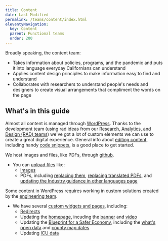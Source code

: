 ```yaml
---
title: Content
date: Last Modified 
permalink: /teams/content/index.html
eleventyNavigation:
  key: Content
  parent: Functional teams
  order: 200
---
```


Broadly speaking, the content team:

* Takes information about policies, programs, and the pandemic and puts it into language everyday Californians can understand
* Applies content design principles to make information easy to find and understand
* Collaborates with researchers to understand people's needs and designers to create visual arrangements that compliment the words on the page

## What's in this guide

Almost all content is managed through [WordPress](https://as-go-covid19-d-001.azurewebsites.net/wp-login.php). Thanks to the development team (using rad ideas from our [Research, Analytics, and Design (RAD) teams](https://cagov.github.io/covid19.ca.gov-site-eng-playbook/teams/rad/)) we've got a lot of custom elements we can use to create a great digital experience. General info about [editing content](https://cagov.github.io/covid19.ca.gov-site-eng-playbook/teams/content/editing.html), including handy [code snippets](https://cagov.github.io/covid19.ca.gov-site-eng-playbook/teams/content/code-snippets.html), is a good place to get started.

We host images and files, like PDFs, through [github](https://github.com/cagov/covid19).

* You can [upload files](https://cagov.github.io/covid19.ca.gov-site-eng-playbook/teams/content/uploading.html) like:
  * [Images](https://cagov.github.io/covid19.ca.gov-site-eng-playbook/teams/content/upload-image.html)
  * PDFs, including [replacing them](https://cagov.github.io/covid19.ca.gov-site-eng-playbook/teams/content/replace-pdf.html), [replacing translated PDFs](https://cagov.github.io/covid19.ca.gov-site-eng-playbook/teams/content/replace-translated-pdf.html), and [updating the Industry guidance in other languages page](https://cagov.github.io/covid19.ca.gov-site-eng-playbook/teams/content/ig-other-languages.html)

Some content in WordPress requires working in custom solutions created by the [engineering team](https://teamdocs.covid19.ca.gov/teams/engineering/).

* We have several [custom widgets and pages](https://cagov.github.io/covid19.ca.gov-site-eng-playbook/teams/content/backend.html), including:
  * [Redirects](https://cagov.github.io/covid19.ca.gov-site-eng-playbook/teams/content/redirects.html)
  * Updating the [homepage](https://cagov.github.io/covid19.ca.gov-site-eng-playbook/teams/content/homepage.html), incuding the [banner](https://cagov.github.io/covid19.ca.gov-site-eng-playbook/teams/content/banner.html) and [video](https://cagov.github.io/covid19.ca.gov-site-eng-playbook/teams/content/video.html)
  * Updating the [Blueprint for a Safer Economy](https://cagov.github.io/covid19.ca.gov-site-eng-playbook/teams/content/blueprint.html), including the [what's open data](https://cagov.github.io/covid19.ca.gov-site-eng-playbook/teams/content/whats-open.html) and [county map dates](https://cagov.github.io/covid19.ca.gov-site-eng-playbook/teams/content/map-dates.html)
  * Updating [ICU data](https://cagov.github.io/covid19.ca.gov-site-eng-playbook/teams/content/icu-data.html)

